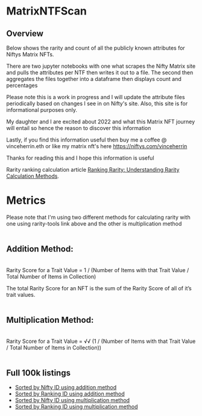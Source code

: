 # MatrixNTFScan

## Overview


Below shows the rarity and count of all the publicly known attributes for Niftys Matrix NFTs.  

There are two jupyter notebooks with one what scrapes the Nifty Matrix site and pulls the attributes per NTF then writes it out to a file.  The second then aggregates the files together into a dataframe then displays count and percentages

Please note this is a work in progress and I will update the attribute files periodically based on changes I see in on Nifty's site.  Also, this site is for informational purposes only.

My daughter and I are excited about 2022 and what this Matrix NFT journey will entail so hence the reason to discover this information 

Lastly, if you find this information useful then buy me a coffee @ vinceherrin.eth or like my matrix nft's here https://niftys.com/vinceherrin

Thanks for reading this and I hope this information is useful 

Rarity ranking calculation article [Ranking Rarity: Understanding Rarity Calculation Methods](https://raritytools.medium.com/ranking-rarity-understanding-rarity-calculation-methods-86ceaeb9b98c).


# Metrics

Please note that I'm using two different methods for calculating rarity with one using rarity-tools link above and the other is multiplication method 
</br>
</br>
## Addition Method:
</br>
Rarity Score for a Trait Value = 1 / (Number of Items with that Trait Value / Total Number of Items in Collection)

The total Rarity Score for an NFT is the sum of the Rarity Score of all of it’s trait values.
</br>
</br>
## Multiplication Method:
</br>
Rarity Score for a Trait Value = √√ (1 / (Number of Items with that Trait Value / Total Number of Items in Collection))
</br>
</br>

## Full 100k listings
- [Sorted by Nifty ID using addition method](./full_a_sorted_niftyID.html) </br>
- [Sorted by Ranking ID using addition method](./full_a_sorted_rankingID.html) </br>
- [Sorted by Nifty ID using multiplication method](./full_m_sorted_niftyID.html) </br>
- [Sorted by Ranking ID using multiplication method](./full_m_sorted_rankingID.html) </br>

